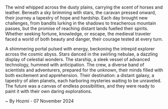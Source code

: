 
The wind whipped across the dusty plains, carrying the scent of horses and leather.  Beneath a sky brimming with stars, the caravan pressed onward, their journey a tapestry of hope and hardship. Each day brought new challenges, from bandits lurking in the shadows to treacherous mountain passes, but the promise of reaching distant lands fuelled their spirits.  Whether seeking fortune, knowledge, or escape, the medieval traveler faced a world of both beauty and danger, their courage tested at every turn.

A shimmering portal pulsed with energy, beckoning the intrepid explorer across the cosmic abyss.  Stars danced in the swirling nebulae, a dazzling display of celestial wonders.  The starship, a sleek vessel of advanced technology, hummed with anticipation.  The crew, a diverse band of scientists and adventurers, prepared for the unknown, their minds filled with both excitement and apprehension.  Their destination: a distant galaxy, a tapestry of alien planets, each harboring mysteries waiting to be unraveled.  The future was a canvas of endless possibilities, and they were ready to paint it with their own daring explorations. 

~ By Hozmi - 07 November 2024
